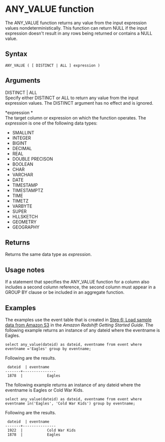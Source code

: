 # ANY\_VALUE function<a name="r_ANY_VALUE"></a>

The ANY\_VALUE function returns any value from the input expression values nondeterministically\. This function can return NULL if the input expression doesn't result in any rows being returned or contains a NULL value\.

## Syntax<a name="r_ANY_VALUE-synopsis"></a>

```
ANY_VALUE ( [ DISTINCT | ALL ] expression )
```

## Arguments<a name="r_ANY_VALUE-arguments"></a>

DISTINCT \| ALL  
Specify either DISTINCT or ALL to return any value from the input expression values\. The DISTINCT argument has no effect and is ignored\.

 *expression *   
The target column or expression on which the function operates\. The *expression* is one of the following data types:  
+ SMALLINT
+ INTEGER
+ BIGINT
+ DECIMAL
+ REAL
+ DOUBLE PRECISON
+ BOOLEAN
+ CHAR
+ VARCHAR
+ DATE
+ TIMESTAMP
+ TIMESTAMPTZ
+ TIME
+ TIMETZ
+ VARBYTE
+ SUPER
+ HLLSKETCH
+ GEOMETRY
+ GEOGRAPHY

## Returns<a name="r_ANY_VALUE-returns"></a>

Returns the same data type as *expression*\. 

## Usage notes<a name="r_ANY_VALUE-usage-notes"></a>

If a statement that specifies the ANY\_VALUE function for a column also includes a second column reference, the second column must appear in a GROUP BY clause or be included in an aggregate function\. 

## Examples<a name="r_ANY_VALUE-examples"></a>

The examples use the event table that is created in [Step 6: Load sample data from Amazon S3](https://docs.aws.amazon.com/redshift/latest/gsg/rs-gsg-create-sample-db.html) in the *Amazon Redshift Getting Started Guide*\. The following example returns an instance of any dateid where the eventname is Eagles\. 

```
select any_value(dateid) as dateid, eventname from event where eventname ='Eagles' group by eventname;
```

Following are the results\.

```
 dateid  | eventname
-------+---------------
 1878  |           Eagles
```

The following example returns an instance of any dateid where the eventname is Eagles or Cold War Kids\. 

```
select any_value(dateid) as dateid, eventname from event where eventname in('Eagles', 'Cold War Kids') group by eventname;
```

Following are the results\.

```
 dateid  | eventname
-------+---------------
 1922  |           Cold War Kids
 1878  |           Eagles
```